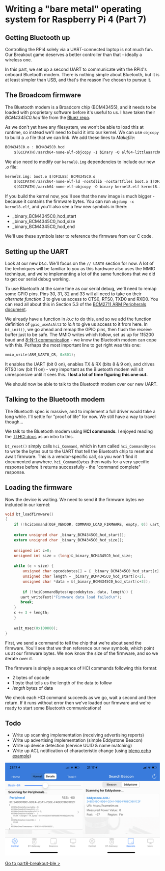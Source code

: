 Writing a "bare metal" operating system for Raspberry Pi 4 (Part 7)
===================================================================

Getting Bluetooth up
--------------------

Controlling the RPi4 solely via a UART-connected laptop is not much fun. Our Breakout game deserves a better controller than that - ideally a wireless one.

In this part, we set up a second UART to communicate with the RPi4's onboard Bluetooth modem. There is nothing simple about Bluetooth, but it is at least simpler than USB, and that's the reason I've chosen to pursue it.

The Broadcom firmware
---------------------

The Bluetooth modem is a Broadcom chip (BCM43455), and it needs to be loaded with proprietary software before it's useful to us. I have taken their _BCM4345C0.hcd_ file from the [Bluez repo](https://github.com/RPi-Distro/bluez-firmware/tree/master/broadcom).

As we don't yet have any filesystem, we won't be able to load this at runtime, so instead we'll need to build it into our kernel. We can use `objcopy` to build a _.o_ file that we can link. We add these lines to _Makefile_:

```c
BCM4345C0.o : BCM4345C0.hcd
	$(GCCPATH)/aarch64-none-elf-objcopy -I binary -O elf64-littleaarch64 -B aarch64 $< $@
```

We also need to modify our `kernel8.img` dependencies to include our new _.o_ file:

```c
kernel8.img: boot.o $(OFILES) BCM4345C0.o
	$(GCCPATH)/aarch64-none-elf-ld -nostdlib -nostartfiles boot.o $(OFILES) BCM4345C0.o -T link.ld -o kernel8.elf
	$(GCCPATH)/aarch64-none-elf-objcopy -O binary kernel8.elf kernel8.img
```

If you build the kernel now, you'll see that the new image is much bigger - because it contains the firmware bytes. You can run `objdump -x kernel8.elf`, and you'll also see a few new symbols in there:

 * _binary_BCM4345C0_hcd_start
 * _binary_BCM4345C0_hcd_size
 * _binary_BCM4345C0_hcd_end

We'll use these symbols later to reference the firmware from our C code.

Setting up the UART
-------------------

Look at our new _bt.c_. We'll focus on the `// UART0` section for now. A lot of the techniques will be familiar to you as this hardware also uses the MMIO technique, and we're implementing a lot of the same functions that we did to get our serial debug working.

To use Bluetooth at the same time as our serial debug, we'll need to remap some GPIO pins. Pins 30, 31, 32 and 33 will all need to take on their _alternate function 3_ to give us access to CTS0, RTS0, TXD0 and RXD0.  You can read all about this in Section 5.3 of the [BCM2711 ARM Peripherals document](https://www.raspberrypi.org/documentation/hardware/raspberrypi/bcm2711/rpi_DATA_2711_1p0.pdf).

We already have a function in _io.c_ to do this, and so we add the function definition of `gpio_useAsAlt3` to _io.h_ to give us access to it from here. In `bt_init()`, we go ahead and remap the GPIO pins, then flush the receive buffer just to be safe. The MMIO writes which follow, set us up for 115200 baud and [8-N-1 communication](https://en.wikipedia.org/wiki/8-N-1) - we know the Bluetooth modem can cope with this. Perhaps the most important line to get right was this one:

```c
mmio_write(ARM_UART0_CR, 0xB01);
```

It enables the UART (bit 0 on), enables TX & RX (bits 8 & 9 on), and drives RTS0 low (bit 11 on) - very important as the Bluetooth modem will sit unresponsive until it sees this. **I lost a lot of time figuring this one out.**

We should now be able to talk to the Bluetooth modem over our new UART.

Talking to the Bluetooth modem
------------------------------

The Bluetooth spec is massive, and to implement a full driver would take a long while. I'll settle for "proof of life" for now. We still have a way to travel though...

We talk to the Bluetooth modem using **HCI commands**. I enjoyed reading the [TI HCI docs](http://software-dl.ti.com/simplelink/esd/simplelink_cc13x2_sdk/1.60.00.29_new/exports/docs/ble5stack/vendor_specific_guide/BLE_Vendor_Specific_HCI_Guide/hci_interface.html) as an intro to this.

`bt_reset()` simply calls `hci_Command`, which in turn called `hci_CommandBytes` to write the bytes out to the UART that tell the Bluetooth chip to reset and await firmware. This is a vendor-specific call, so you won't find it documented anywhere. `hci_CommandBytes` then waits for a very specific response before it returns successfully - the "command complete" response.

Loading the firmware
--------------------

Now the device is waiting. We need to send it the firmware bytes we included in our kernel:

```c
void bt_loadfirmware()
{
    if (!hciCommand(OGF_VENDOR, COMMAND_LOAD_FIRMWARE, empty, 0)) uart_writeText("loadFirmware() failed\n");

    extern unsigned char _binary_BCM4345C0_hcd_start[];
    extern unsigned char _binary_BCM4345C0_hcd_size[];

    unsigned int c=0;
    unsigned int size = (long)&_binary_BCM4345C0_hcd_size;

    while (c < size) {
        unsigned char opcodebytes[] = { _binary_BCM4345C0_hcd_start[c], _binary_BCM4345C0_hcd_start[c+1] };
        unsigned char length = _binary_BCM4345C0_hcd_start[c+2];
        unsigned char *data = &(_binary_BCM4345C0_hcd_start[c+3]);

        if (!hciCommandBytes(opcodebytes, data, length)) {
	   uart_writeText("Firmware data load failed\n");
	   break;
	}
	c += 3 + length;
    }

    wait_msec(0x100000);
}
```

First, we send a command to tell the chip that we're about send the firmware. You'll see that we then reference our new symbols, which point us at our firmware bytes. We now know the size of the firmware, and so we iterate over it.

The firmware is simply a sequence of HCI commands following this format:

 * 2 bytes of opcode 
 * 1 byte that tells us the length of the data to follow
 * _length_ bytes of data

We check each HCI command succeeds as we go, wait a second and then return. If it runs without error then we've loaded our firmware and we're ready to start some Bluetooth communications!

Todo
----

 * Write up scanning implementation (receiving advertising reports)
 * Write up advertising implementation (simple Eddystone Beacon)
 * Write up device detection (service UUID & name matching)
 * Write up ACL notification of characteristic change (using [bleno echo example](https://github.com/noble/bleno))

![Working Eddystone Beacon on RPi4](images/7-eddystone-beacon.png)

[Go to part8-breakout-ble >](../part8-breakout-ble)
